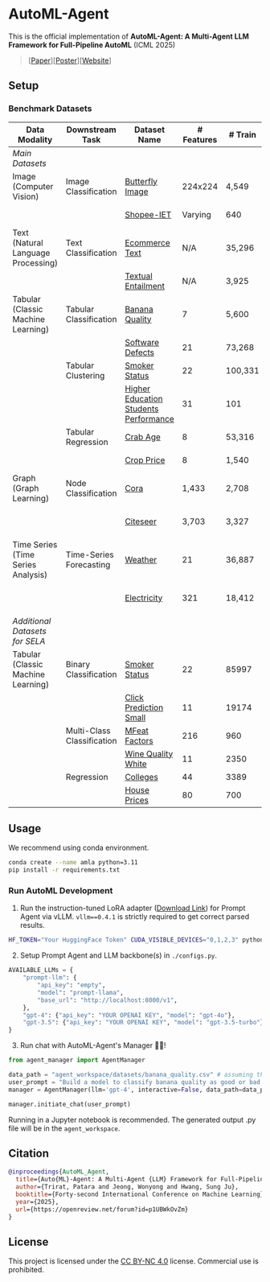 # AutoML-Agent
This is the official implementation of **AutoML-Agent: A Multi-Agent LLM Framework for Full-Pipeline AutoML** (ICML 2025) 
> [[Paper](https://arxiv.org/abs/2410.02958)][[Poster](/static/pdfs/poster.pdf)][[Website](https://deepauto-ai.github.io/automl-agent/)]

## Setup
### Benchmark Datasets
| **Data Modality**                  | **Downstream Task**        | **Dataset Name**                                                                                                                                    | **# Features** | **# Train** | **# Valid** | **# Test** | **# Classes** | **Source**                   | **License** | **Evaluation Metric** |
| ---------------------------------- | -------------------------- | --------------------------------------------------------------------------------------------------------------------------------------------------- | -------------- | ----------- | ----------- | ---------- | ------------- | ---------------------------: | ----------: | --------------------: |
| _Main Datasets_                    |                            |                                                                                                                                                     |                |             |             |            |               |                              |             |                       |
| Image (Computer Vision)            | Image Classification       | [Butterfly Image](https://www.kaggle.com/datasets/phucthaiv02/butterfly-image-classification)                                                       | 224x224        | 4,549       | 1,299       | 651        | 75            | Kaggle Dataset               | CC0         | Accuracy              |
|                                    |                            | [Shopee-IET](https://www.kaggle.com/competitions/demo-shopee-iet-competition/data)                                                                  | Varying        | 640         | 160         | 80         | 4             | Kaggle Competition           | Custom      |                       |
| Text (Natural Language Processing) | Text Classification        | [Ecommerce Text](https://www.kaggle.com/datasets/saurabhshahane/ecommerce-text-classification)                                                      | N/A            | 35,296      | 10,084      | 5,044      | 4             | Kaggle Dataset               | CC BY 4.0   | Accuracy              |
|                                    |                            | [Textual Entailment](https://github.com/guosyjlu/DS-Agent)                                                                                          | N/A            | 3,925       | 982         | 4,908      | 3             | Kaggle Dataset               | N/A         |                       |
| Tabular (Classic Machine Learning) | Tabular Classification     | [Banana Quality](https://www.kaggle.com/datasets/l3llff/banana/data)                                                                                | 7              | 5,600       | 1,600       | 800        | 2             | Kaggle Dataset               | Apache 2.0  | F1                    |
|                                    |                            | [Software Defects](https://github.com/guosyjlu/DS-Agent)                                                                                            | 21             | 73,268      | 18,318      | 91,587     | 2             | Kaggle Competition           | N/A         |                       |
|                                    | Tabular Clustering         | [Smoker Status](https://github.com/guosyjlu/DS-Agent)                                                                                               | 22             | 100,331     | 28,666      | 14,334     | 2             | Kaggle Competition           | N/A         | RI                    |
|                                    |                            | [Higher Education Students Performance](https://archive.ics.uci.edu/dataset/856/higher+education+students+performance+evaluation)                   | 31             | 101         | 29          | 15         | 8             | Research Dataset (UCI ML)    | CC BY 4.0   | RI                    |
|                                    | Tabular Regression         | [Crab Age](https://github.com/guosyjlu/DS-Agent)                                                                                                    | 8              | 53,316      | 13,329      | 66,646     | N/A           | Kaggle Competition           | CC0         | RMSLE                 |
|                                    |                            | [Crop Price](https://www.kaggle.com/datasets/varshitanalluri/crop-price-prediction-dataset)                                                         | 8              | 1,540       | 440         | 220        | N/A           | Kaggle Dataset               | MIT         | RMSLE                 |
| Graph (Graph Learning)             | Node Classification        | [Cora](https://pytorch-geometric.readthedocs.io/en/latest/generated/torch_geometric.datasets.Planetoid.html#torch_geometric.datasets.Planetoid)     | 1,433          | 2,708       | 2,708       | 2,708      | 7             | Research Dataset (Planetoid) | CC BY 4.0   | Accuracy              |
|                                    |                            | [Citeseer](https://pytorch-geometric.readthedocs.io/en/latest/generated/torch_geometric.datasets.Planetoid.html#torch_geometric.datasets.Planetoid) | 3,703          | 3,327       | 3,327       | 3,327      | 6             | Research Dataset (Planetoid) | N/A         |                       |
| Time Series (Time Series Analysis) | Time-Series Forecasting    | [Weather](https://github.com/thuml/Time-Series-Library)                                                                                             | 21             | 36,887      | 10,539      | 5,270      | N/A           | Research Dataset (TSLib)     | CC BY 4.0   | RMSLE                 |
|                                    |                            | [Electricity](https://github.com/thuml/Time-Series-Library)                                                                                         | 321            | 18,412      | 5,260       | 2,632      | N/A           | Research Dataset (TSLib)     | CC BY 4.0   |                       |
| _Additional Datasets for SELA_     |                            |                                                                                                                                                     |                |             |             |            |               |                              |             |                       |
| Tabular (Classic Machine Learning) | Binary Classification      | [Smoker Status](https://github.com/geekan/MetaGPT/tree/main/metagpt/ext/sela)                                                                       | 22             | 85997       | 21500       | 143331     | 2             | Kaggle Competition           | N/A         | F1                    |
|                                    |                            | [Click Prediction Small](https://github.com/geekan/MetaGPT/tree/main/metagpt/ext/sela)                                                              | 11             | 19174       | 4794        | 7990       | 2             | OpenML                       |             |                       |
|                                    | Multi-Class Classification | [MFeat Factors](https://github.com/geekan/MetaGPT/tree/main/metagpt/ext/sela)                                                                       | 216            | 960         | 240         | 400        | 10            | OpenML                       |             |                       |
|                                    |                            | [Wine Quality White](https://github.com/geekan/MetaGPT/tree/main/metagpt/ext/sela)                                                                  | 11             | 2350        | 588         | 980        | 7             | OpenML                       |             |                       |
|                                    | Regression                 | [Colleges](https://github.com/geekan/MetaGPT/tree/main/metagpt/ext/sela)                                                                            | 44             | 3389        | 848         | 1413       | N/A           | OpenML                       |             | RMSE                  |
|                                    |                            | [House Prices](https://github.com/geekan/MetaGPT/tree/main/metagpt/ext/sela)                                                                        | 80             | 700         | 176         | 292        | N/A           | Kaggle Competition           |             |                       |

## Usage
We recommend using conda environment.
```bash
conda create --name amla python=3.11
pip install -r requirements.txt
```

### Run AutoML Development
1. Run the instruction-tuned LoRA adapter ([Download Link](https://www.dropbox.com/scl/fi/9mjm772d99xcr5e0905cx/adapter-mixtral.zip?rlkey=amoq17jhp3ye3sswpqgmzsgoo&st=woamltp6&dl=0)) for Prompt Agent via vLLM. `vllm==0.4.1` is strictly required to get correct parsed results.
```bash
HF_TOKEN="Your HuggingFace Token" CUDA_VISIBLE_DEVICES="0,1,2,3" python -m vllm.entrypoints.openai.api_server --model mistralai/Mixtral-8x7B-Instruct-v0.1 --enable-lora --lora-modules prompt-llama=./adapter/adapter-mixtral/ --tensor-parallel-size 4
```
2. Setup Prompt Agent and LLM backbone(s) in `./configs.py`.
```python
AVAILABLE_LLMs = {
    "prompt-llm": {
        "api_key": "empty",
        "model": "prompt-llama",
        "base_url": "http://localhost:8000/v1",
    },
    "gpt-4": {"api_key": "YOUR OPENAI KEY", "model": "gpt-4o"},
    "gpt-3.5": {"api_key": "YOUR OPENAI KEY", "model": "gpt-3.5-turbo"},
}
```

3. Run chat with AutoML-Agent's Manager 🕴🏻!
```python
from agent_manager import AgentManager

data_path = "agent_workspace/datasets/banana_quality.csv" # assuming the data is uploaded via web interface / API
user_prompt = "Build a model to classify banana quality as good or bad based on their numerical information about bananas of different quality (size, weight, sweetness, softness, harvest time, ripeness, and acidity). We have uploaded the entire dataset for you here in the banana_quality.csv file."
manager = AgentManager(llm='gpt-4', interactive=False, data_path=data_path)

manager.initiate_chat(user_prompt)
```
Running in a Jupyter notebook is recommended. The generated output .py file will be in the `agent_workspace`.

## Citation
```bibtex
@inproceedings{AutoML_Agent,
  title={Auto{ML}-Agent: A Multi-Agent {LLM} Framework for Full-Pipeline Auto{ML}},
  author={Trirat, Patara and Jeong, Wonyong and Hwang, Sung Ju},
  booktitle={Forty-second International Conference on Machine Learning},
  year={2025},
  url={https://openreview.net/forum?id=p1UBWkOvZm}
}
```

## License
This project is licensed under the [CC BY-NC 4.0](https://creativecommons.org/licenses/by-nc/4.0/) license.
Commercial use is prohibited.
